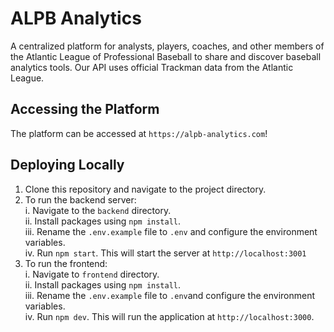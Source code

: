 # ALPB Analytics
A centralized platform for analysts, players, coaches, and other members of the Atlantic League of Professional Baseball to share and discover baseball analytics tools. Our API uses official Trackman data from the Atlantic League.

## Accessing the Platform
The platform can be accessed at `https://alpb-analytics.com`!

## Deploying Locally
1. Clone this repository and navigate to the project directory.
2. To run the backend server:\
i. Navigate to the `backend` directory.\
ii. Install packages using `npm install`.\
iii. Rename the `.env.example` file to `.env` and configure the environment variables.\
iv. Run `npm start`. This will start the server at `http://localhost:3001`
3. To run the frontend:\
i. Navigate to `frontend` directory.\
ii. Install packages using `npm install`.\
iii. Rename the `.env.example` file to `.env`and configure the environment variables.\
iv. Run `npm dev`. This will run the application at `http://localhost:3000`.
